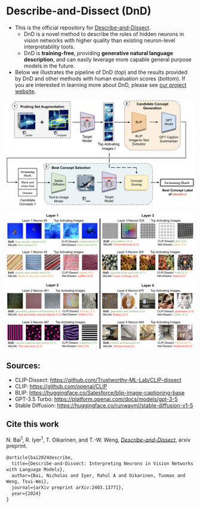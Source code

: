 # Describe-and-Dissect (DnD)

* This is the official repository for [Describe-and-Dissect](https://arxiv.org/pdf/2403.13771).
  * DnD is a novel method to describe the roles of hidden neurons in vision networks with higher quality than existing neuron-level interpretability tools. 
  * DnD is **training-free**, providing **generative natural language description**, and can easily leverage more capable general purpose models in the future.
* Below we illustrates the pipeline of DnD (*top*) and the results provided by DnD and other methods with human evaluation scores (*bottom*). If you are interested in learning more about DnD, please see [our project website](https://lilywenglab.github.io/Describe-and-Dissect/index.html).
  
<p align="center">
<img src="data/github_overview_fig.png" alt="drawing" width="700"/>
</p>

<p align="center">
<img src="data/DnD_Overview_Fig.png" alt="overview" width="700"/>
</p>
  



## Sources:
* CLIP-Dissect: https://github.com/Trustworthy-ML-Lab/CLIP-dissect
* CLIP: https://github.com/openai/CLIP
* BLIP: https://huggingface.co/Salesforce/blip-image-captioning-base
* GPT-3.5 Turbo: https://platform.openai.com/docs/models/gpt-3-5
* Stable Diffusion: https://huggingface.co/runwayml/stable-diffusion-v1-5


## Cite this work
N. Bai<sup>1</sup>, R. Iyer<sup>1</sup>, T. Oikarinen, and T.-W. Weng, [*Describe-and-Dissect*](https://arxiv.org/pdf/2403.13771), arxiv preprint.

```
@article{bai2024describe,
  title={Describe-and-Dissect: Interpreting Neurons in Vision Networks with Language Models},
  author={Bai, Nicholas and Iyer, Rahul A and Oikarinen, Tuomas and Weng, Tsui-Wei},
  journal={arXiv preprint arXiv:2403.13771},
  year={2024}
}
```
